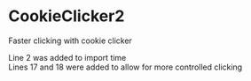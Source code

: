 # CookieClicker2
Faster clicking with cookie clicker  

Line 2 was added to import time  
Lines 17 and 18 were added to allow for more controlled clicking
